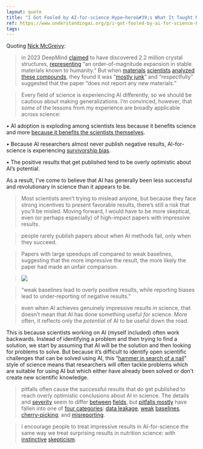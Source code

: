 ```yaml
---
layout: quote
title: "I Got Fooled by AI-for-science Hype—here&#39;s What It Taught Me"
ref: https://www.understandingai.org/p/i-got-fooled-by-ai-for-science-hypeheres?r=5lwff8&amp;utm_medium=ios&amp;triedRedirect=true
tags:
---
```


Quoting [Nick McGreivy](https://www.understandingai.org/p/i-got-fooled-by-ai-for-science-hypeheres?r=5lwff8&amp;utm_medium=ios&amp;triedRedirect=true):

> in 2023 DeepMind [claimed](https://deepmind.google/discover/blog/millions-of-new-materials-discovered-with-deep-learning/) to have discovered 2.2 million crystal structures, [representing](https://www.nature.com/articles/s41586-023-06735-9) “an order-of-magnitude expansion in stable materials known to humanity.” But when [materials](https://x.com/Robert_Palgrave/status/1744383962913394758) [scientists](https://journals.aps.org/prxenergy/abstract/10.1103/PRXEnergy.3.011002) [analyzed these compounds](https://pubs.acs.org/doi/10.1021/acs.chemmater.4c00643), they found it was “[mostly junk](https://www.aisnakeoil.com/p/scientists-should-use-ai-as-a-tool)” and “respectfully” suggested that the paper “does not report any new materials.”

> Every field of science is experiencing AI differently, so we should be cautious about making generalizations. I’m convinced, however, that *some* of the lessons from my experience are broadly applicable across science:

•   AI adoption is exploding among scientists less because it benefits science and more [because it benefits the scientists themselves](https://arxiv.org/abs/2412.07727).
    
•   Because AI researchers almost never publish negative results, AI-for-science is experiencing [survivorship bias](https://en.wikipedia.org/wiki/Survivorship_bias).
    
•   The positive results that get published tend to be overly optimistic about AI’s potential.
    

As a result, I’ve come to believe that AI has generally been less successful and revolutionary in science than it appears to be.

> Most scientists aren’t trying to mislead anyone, but because they face strong incentives to present favorable results, there’s still a risk that you’ll be misled. Moving forward, I would have to be more skeptical, even (or perhaps especially) of high-impact papers with impressive results.

> people rarely publish papers about when AI methods fail, only when they succeed.

> Papers with large speedups *all* compared to weak baselines, suggesting that the more impressive the result, the more likely the paper had made an unfair comparison.

> ![](https://substackcdn.com/image/fetch/w_1456,c_limit,f_auto,q_auto:good,fl_progressive:steep/https%3A%2F%2Fsubstack-post-media.s3.amazonaws.com%2Fpublic%2Fimages%2F031e6fe4-c936-4846-8f81-0e0029d1042d_1300x700.png)

> “weak baselines lead to overly positive results, while reporting biases lead to under-reporting of negative results.”

> even when AI achieves genuinely impressive results *in* science, that doesn’t mean that AI has done something useful *for* science. More often, it reflects only the *potential* of AI to be useful down the road.

This is because scientists working on AI (myself included) often work backwards. Instead of identifying a problem and then trying to find a solution, we start by assuming that AI will be the solution and then looking for problems to solve. But because it’s difficult to identify open scientific challenges that can be solved using AI, this “[hammer in search of a nail](https://x.com/MilesCranmer/status/1879542350541635882)” style of science means that researchers will often tackle problems which are suitable for using AI but which either have already been solved or don&#39;t create new scientific knowledge.

> pitfalls often cause the successful results that do get published to reach overly optimistic conclusions about AI in science. The details and [severity](https://www.aisnakeoil.com/p/scientists-should-use-ai-as-a-tool) seem to differ [between](https://journals.aps.org/prxenergy/abstract/10.1103/PRXEnergy.3.011002) [fields](https://x.com/Robert_Palgrave/status/1744383962913394758), but [pitfalls mostly](https://www.nature.com/articles/d41586-019-02307-y#ref-CR2) have fallen into one of [four categories](https://arxiv.org/abs/2407.12220): [data leakage](https://reproducible.cs.princeton.edu/), [weak](https://journals.plos.org/plosone/article?id=10.1371/journal.pone.0184604) [baselines](https://x.com/tunguz/status/1853545690565058723), [cherry-picking](https://news.ycombinator.com/item?id=36231147), and [misreporting](https://pubs.acs.org/doi/10.1021/acs.chemmater.4c00643).

> I encourage people to treat impressive results in AI-for-science the same way we treat surprising results in nutrition science: with [instinctive](https://www.theatlantic.com/magazine/archive/2023/05/ice-cream-bad-for-you-health-study/673487/) [skepticism](https://www.cbsnews.com/news/how-the-chocolate-diet-hoax-fooled-millions/).

